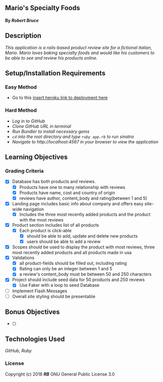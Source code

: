 ## **Mario's Specialty Foods**

#### By _**Robert Bruce**_

## Description

_This application is a rails-based product review site for a fictional italian, Mario. Mario loves baking specialty foods and would like his customers to be able to see and review his products online._

## Setup/Installation Requirements

### Easy Method

* Go to this [insert heroku link to deployment here](#)

### Hard Method

* _Log in to GitHub_
* _Clone GitHub URL in terminal_
* _Run Bundler to install necessary gems_
* _```cd``` into the root directory and type ```ruby app.rb``` to run sinatra_
* _Navigate to http://localhost:4567 in your browser to view the application_


## Learning Objectives

### Grading Criteria

- [x] Database has both products and reviews.
    - [x] Products have one to many relationship with reviews
    - [x] Products have name, cost and country of origin
    - [x] reviews have author, content_body and rating(between 1 and 5)
- [x] Landing page includes basic info about company and offers easy site-wide navigation
    - [x] Includes the three most recently added products and the product with the most reviews
- [x] Product section includes list of all products
    - [x] Each product is click-able
        - [x] should be able to add, update and delete new products
        - [x] users should be able to add a review
- [x] Scopes should be used to display the product with most reviews, three most recently added products and all products made in usa
- [x] Validations
    - [x] all product-fields should be filled out, including rating
    - [x] Rating can only be an integer between 1 and 5
    - [x] a review's content_body must be between 50 and 250 characters
- [x] Project should include seed data for 50 products and 250 reviews
  - [x] Use Faker with a loop to seed Database
- [ ] Implement Flash Messages  
- [ ] Overall site styling should be presentable

## Bonus Objectives

- [ ]

## Technologies Used
_GitHub, Ruby_

### License
Copyright (c) 2018 **_RB_** GNU General Public License 3.0

